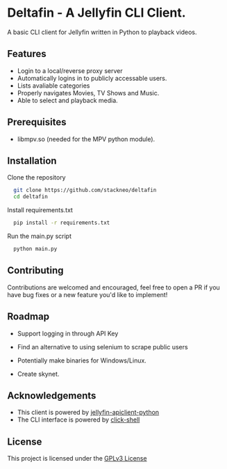 
# Deltafin - A Jellyfin CLI Client.

A basic CLI client for Jellyfin written in Python to playback videos.


## Features

- Login to a local/reverse proxy server
- Automatically logins in to publicly accessable users.
- Lists avaliable categories
- Properly navigates Movies, TV Shows and Music.
- Able to select and playback media.


## Prerequisites
- libmpv.so (needed for the MPV python module).


## Installation

Clone the repository

```bash
  git clone https://github.com/stackneo/deltafin
  cd deltafin
```

Install requirements.txt

```bash
  pip install -r requirements.txt
```

Run the main.py script
```bash
  python main.py
```


## Contributing

Contributions are welcomed and encouraged, feel free to open a PR if you have bug fixes or a new feature you'd like to implement!


## Roadmap

- Support logging in through API Key

- Find an alternative to using selenium to scrape public users

- Potentially make binaries for Windows/Linux.

- Create skynet.


## Acknowledgements

 - This client is powered by [jellyfin-apiclient-python](https://github.com/jellyfin/jellyfin-apiclient-python)
 - The CLI interface is powered by [click-shell](https://github.com/clarkperkins/click-shell)



## License

This project is licensed under the [GPLv3 License](https://choosealicense.com/licenses/gpl-3.0/)

